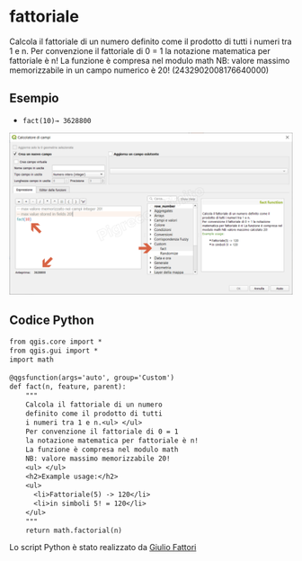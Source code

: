 # fattoriale

Calcola il fattoriale di un numero definito come il prodotto di tutti i numeri tra 1 e n.
Per convenzione il fattoriale di 0 = 1 la notazione matematica per fattoriale è n!
La funzione è compresa nel modulo math
NB: valore massimo memorizzabile in un campo numerico è 20! (2432902008176640000)

## Esempio

* `fact(10)→ 3628800`

![](/img/custom/fact1.png)

## Codice Python

```
from qgis.core import *
from qgis.gui import *
import math

@qgsfunction(args='auto', group='Custom')
def fact(n, feature, parent):
    """
    Calcola il fattoriale di un numero
    definito come il prodotto di tutti
    i numeri tra 1 e n.<ul> </ul>
    Per convenzione il fattoriale di 0 = 1
    la notazione matematica per fattoriale è n!
    La funzione è compresa nel modulo math
    NB: valore massimo memorizzabile 20!
    <ul> </ul>
    <h2>Example usage:</h2>
    <ul>
      <li>Fattoriale(5) -> 120</li>
      <li>in simboli 5! = 120</li>
    </ul>
    """
    return math.factorial(n)
```

Lo script Python è stato realizzato da [Giulio Fattori](https://github.com/Korto19)
